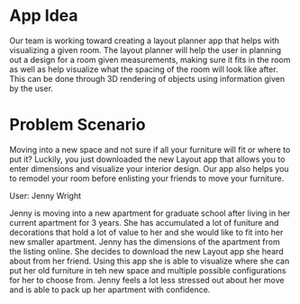 # App Idea

Our team is working toward creating a layout planner app that helps with visualizing a given room. The layout planner will help the user in planning out a design for a room given 
measurements, making sure it fits in the room as well as help visualize what the spacing of the room will look like after. This can be done through 3D rendering of objects using 
information given by the user.

# Problem Scenario
Moving into a new space and not sure if all your furniture will fit or where to put it? Luckily, you just downloaded the new Layout app that allows you to enter dimensions and visualize your interior design. Our app also helps you to remodel your room before enlisting your friends to move your furniture.


User: Jenny Wright

Jenny is moving into a new apartment for graduate school after living in her current apartment for 3 years. She has accumulated a lot of funiture and decorations that hold a lot of value to her and she would like to fit into her new smaller apartment. Jenny has the dimensions of the apartment from the listing online. She decides to download the new Layout app she heard about from her friend. 
Using this app she is able to visualize where she can put her old furniture in teh new space and multiple possible configurations for her to choose from. Jenny feels a lot less stressed out about her move and is able to pack up her apartment with confidence. 
